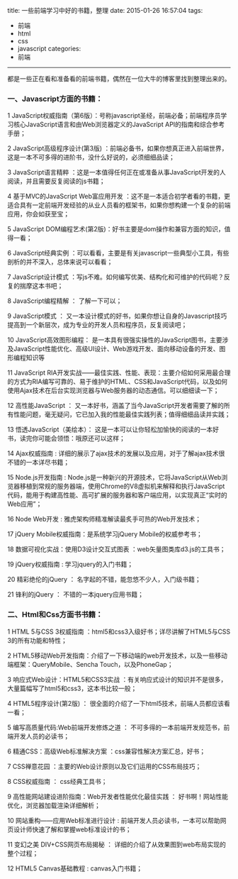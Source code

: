 title: 一些前端学习中好的书籍，整理
date: 2015-01-26 16:57:04
tags: 
- 前端
- html
- css
- javascript
categories: 
- 前端
---

都是一些正在看和准备看的前端书籍，偶然在一位大牛的博客里找到整理出来的。
<!-- more -->
### 一、Javascript方面的书籍：

1 JavaScript权威指南（第6版）：号称javascript圣经，前端必备；前端程序员学习核心JavaScript语言和由Web浏览器定义的JavaScript API的指南和综合参考手册；

2 JavaScript高级程序设计(第3版) ：前端必备书，如果你想真正进入前端世界，这是一本不可多得的进阶书，没什么好说的，必须细细品读；

3 JavaScript语言精粹 ：这是一本值得任何正在或准备从事JavaScript开发的人阅读，并且需要反复阅读的js书籍；

4 基于MVC的JavaScript Web富应用开发 ：这不是一本适合初学者看的书籍，更适合具有一定前端开发经验的从业人员看的框架书，如果你想构建一个复杂的前端应用，你会如获至宝；

5 JavaScript DOM编程艺术(第2版)：好书主要是dom操作和兼容方面的知识，值得一看；

6 JavaScript经典实例 ：可以看看，主要是有关javascript一些典型小工具，有些剖析的并不深入，总体来说可以看看；

7 JavaScript设计模式 ：写js不难。如何编写优美、结构化和可维护的代码呢？反复的揣摩这本书吧；

8 JavaScript编程精解 ： 了解一下可以；

9 JavaScript模式 ： 又一本设计模式的好书，如果你想让自身的Javascript技巧提高到一个新层次，成为专业的开发人员和程序员，反复阅读吧；

10 JavaScript高效图形编程： 是一本具有很强实操性的JavaScript图书，主要涉及JavaScript性能优化、高级UI设计、Web游戏开发、面向移动设备的开发、图形编程知识等

11 JavaScript RIA开发实战——最佳实践、性能、表现：主要介绍如何采用最合理的方式为RIA编写可靠的、易于维护的HTML、CSS和JavaScript代码，以及如何使用Ajax技术在后台实现浏览器与Web服务器的动态通信。可以细细读一下；

12 高性能JavaScript ： 又一本好书，涵盖了当今JavaScript开发者需要了解的所有性能问题，毫无疑问，它已加入我的性能最佳实践列表；值得细细品读并实践；

13 悟透JavaScript（美绘本）： 这是一本可以让你轻松加愉快的阅读的一本好书，读完你可能会领悟：哦原还可以这样；

14 Ajax权威指南 : 详细的展示了ajax技术的发展以及应用，对于了解ajax技术很不错的一本详尽书籍；

15 Node.js开发指南 : Node.js是一种新兴的开源技术，它将JavaScript从Web浏览器移植到常规的服务器端，使用Chrome的V8虚拟机来解释和执行JavaScript代码，能用于构建高性能、高可扩展的服务器和客户端应用，以实现真正“实时的Web应用”；

16 Node Web开发 : 雅虎架构师精准解读最炙手可热的Web开发技术；

17 jQuery Mobile权威指南：是系统学习jQuery Mobile的权威参考书；

18 数据可视化实战：使用D3设计交互式图表 ：web矢量图类库d3.js的工具书；

19 jQuery权威指南 : 学习jquery的入门书籍；

20 精彩绝伦的jQuery ： 名字起的不错，能忽悠不少人，入门级书籍；

21 锋利的jQuery ： 不错的一本jquery应用书籍；



### 二、Html和Css方面书书籍：

1 HTML 5与CSS 3权威指南 ：html5和css3入级好书；详尽讲解了HTML5与CSS 3的所有功能和特性；

2 HTML5移动Web开发指南：介绍了一下移动端的web开发技术，以及一些移动端框架：QueryMobile、Sencha Touch，以及PhoneGap；

3 响应式Web设计：HTML5和CSS3实战 ：有关响应式设计的知识并不是很多，大量篇幅写了html5和css3，这本书比较一般；

4 HTML5程序设计(第2版) ： 很全面的介绍了一下html5技术，前端人员都应该看一看；

5 编写高质量代码:Web前端开发修炼之道 ： 不可多得的一本前端开发规范书，前端开发人员的必读书；

6 精通CSS：高级Web标准解决方案 ：css兼容性解决方案汇总，好书；

7 CSS禅意花园 ：主要的Web设计原则以及它们运用的CSS布局技巧；

8 CSS权威指南 ： css经典工具书；

9 高性能网站建设进阶指南：Web开发者性能优化最佳实践 ： 好书啊！网站性能优化，浏览器加载渲染详细解析；

10 网站重构——应用Web标准进行设计 : 前端开发人员必读书，一本可以帮助网页设计师快速了解和掌握web标准设计的书；

11 变幻之美 DIV+CSS网页布局揭秘 ： 详细的介绍了从效果图到web布局实现的整个过程；

12 HTML5 Canvas基础教程 : canvas入门书籍；